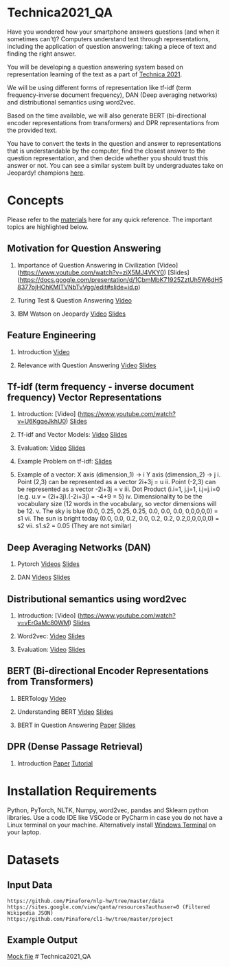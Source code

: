 # Technica2021_QA

Have you wondered how your smartphone answers questions (and when it sometimes can't)? Computers understand text through representations, including the application of question answering: taking a piece of text and finding the right answer. 

You will be developing a question answering system based on representation learning of the text as a part of [Technica 2021](https://inclusion.cs.umd.edu/events/techresearch).

We will be using different forms of representation like tf-idf (term frequency-inverse document frequency), DAN (Deep averaging networks) and distributional semantics using word2vec.

Based on the time available, we will also generate BERT (bi-directional encoder representations from transformers) and DPR representations from the provided text.

You have to convert the texts in the question and answer to representations that is understandable by the computer, find the closest answer to the question representation, and then decide whether you should trust this answer or not. You can see a similar system built by undergraduates take on Jeopardy! champions [here](https://www.youtube.com/watch?app=desktop&v=vH8cUGFOwPk&list=PLegWUnz91WfscfMYZvuSWEweBbIpfFDlF&index=20&t=0s).

# Concepts

Please refer to the [materials](http://users.umiacs.umd.edu/~jbg/teaching/CMSC_470/) here for any quick reference. The important topics are highlighted below.

## Motivation for Question Answering

1. Importance of Question Answering in Civilization [Video] (https://www.youtube.com/watch?v=ziX5MJ4VKY0) [Slides] (https://docs.google.com/presentation/d/1CbmMbK71925ZztUh5W6dH58377ojHOhKMlTVNbTvVgg/edit#slide=id.p)

2. Turing Test & Question Answering [Video](https://www.youtube.com/watch?v=bdQIUv9FutE)

3. IBM Watson on Jeopardy [Video](https://www.youtube.com/watch?v=WCIFUJ5oeRA) [Slides](https://docs.google.com/presentation/d/13Cb7Bxz2NUGOPlO9ydAlpX1Y-zTcCo6k-wBvISPiruM/edit#slide=id.p)

## Feature Engineering

1. Introduction [Video](https://www.youtube.com/watch?v=4-se75AuETA)

2. Relevance with Question Answering [Video](https://www.youtube.com/watch?v=IzKFgigocAg) [Slides](http://users.umiacs.umd.edu/~jbg/teaching/DATA_DIGGING/lecture_07.pdf)

## Tf-idf (term frequency - inverse document frequency) Vector Representations

1. Introduction: [Video] (https://www.youtube.com/watch?v=U6KgqeJkhU0) [Slides](http://users.umiacs.umd.edu/~jbg/teaching/CMSC_470/01a_ir.pdf) 

2. Tf-idf and Vector Models: [Video](https://www.youtube.com/watch?v=A5ounv0D_cs) [Slides](http://users.umiacs.umd.edu/~jbg/teaching/CMSC_470/01b_tfidf.pdf) 

3. Evaluation: [Video](https://www.youtube.com/watch?v=BxAzuCSvF8s) [Slides](http://users.umiacs.umd.edu/~jbg/teaching/CMSC_470/01c_evaluation.pdf) 

4. Example Problem on tf-idf: [Slides](http://users.umiacs.umd.edu/~jbg/teaching/CMSC_470/01d_tfidf_ex.pdf) 

5. Example of a vector: X axis (dimension_1) -> i Y axis (dimension_2) -> j
i. Point (2,3) can be represented as a vector 2i+3j = u
ii. Point (-2,3) can be represented as a vector -2i+3j = v
iii. Dot Product (i.i=1, j.j=1, i.j=j.i=0 (e.g. u.v = (2i+3j).(-2i+3j) = -4+9 = 5)
iv. Dimensionality to be the vocabulary size (12 words in the vocabulary, so vector dimensions will be 12.
v. The sky is blue (0.0, 0.25, 0.25, 0.25, 0.0, 0.0, 0.0, 0,0,0,0,0) = s1
vi. The sun is bright today (0.0, 0.0, 0.2, 0.0, 0.2, 0.2, 0.2,0,0,0,0,0) = s2
vii. s1.s2 = 0.05 (They are not similar)

## Deep Averaging Networks (DAN)

1. Pytorch [Videos](https://www.youtube.com/watch?v=AZwwDIV2vcI) [Slides](https://www.youtube.com/watch?v=AZwwDIV2vcI)

2. DAN [Videos](https://www.youtube.com/watch?v=losFCNJbnZY) [Slides](http://users.umiacs.umd.edu/~jbg/teaching/CMSC_470/05e_dan.pdf)

## Distributional semantics using word2vec

1. Introduction: [Video] (https://www.youtube.com/watch?v=vErGaMc80WM) [Slides](http://users.umiacs.umd.edu/~jbg/teaching/CMSC_470/06a_distsim.pdf) 

2. Word2vec: [Video](https://www.youtube.com/watch?v=QyrUentbkvw) [Slides](http://users.umiacs.umd.edu/~jbg/teaching/CMSC_470/06b_word2vec.pdf)

3. Evaluation: [Video](https://www.youtube.com/watch?v=Jid_EVBoVLU) [Slides](http://users.umiacs.umd.edu/~jbg/teaching/CMSC_723/word2vec.pdf) 

## BERT (Bi-directional Encoder Representations from Transformers)

1. BERTology [Video](https://www.youtube.com/watch?v=YgfE-9N7Rio)

2. Understanding BERT [Video](https://www.youtube.com/watch?v=9Z7mN7ebWDA) [Slides](https://docs.google.com/presentation/d/1Wmte5rM9qgN-JHq34LFX8y3G2HebHKWRV9iu-p_fC2k/edit#slide=id.p)

3. BERT in Question Answering [Paper](https://arxiv.org/abs/1901.08634) [Slides](https://docs.google.com/presentation/d/17g-FG5jqvhQVGSkLI1BH3d7T2prTGTHcd3CeG7EDeVA/edit#slide=id.p)

## DPR (Dense Passage Retrieval)

1. Introduction [Paper](https://arxiv.org/abs/2004.04906) [Tutorial](https://towardsdatascience.com/how-to-create-an-answer-from-a-question-with-dpr-d76e29cc5d60)

# Installation Requirements

Python, PyTorch, NLTK, Numpy, word2vec, pandas and Sklearn python libraries. Use a code IDE like VSCode or PyCharm in case you do not have a Linux terminal on your machine. Alternatively install [Windows Terminal](https://www.microsoft.com/en-us/p/windows-terminal/9n0dx20hk701#activetab=pivot:overviewtab) on your laptop.

# Datasets

## Input Data
    https://github.com/Pinafore/nlp-hw/tree/master/data
    https://sites.google.com/view/qanta/resources?authuser=0 (Filtered Wikipedia JSON)
    https://github.com/Pinafore/cl1-hw/tree/master/project
## Example Output
   [Mock file](https://drive.google.com/file/d/1Z08Edd3UnrTeEVE0oP7n8zL5bkwLiW2a/view?usp=sharing)
 #   T e c h n i c a 2 0 2 1 _ Q A  
 
